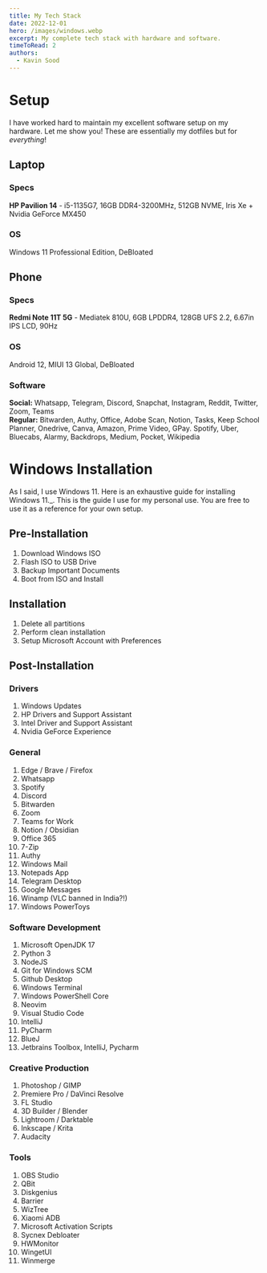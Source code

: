 ```yaml
---
title: My Tech Stack 
date: 2022-12-01
hero: /images/windows.webp
excerpt: My complete tech stack with hardware and software.
timeToRead: 2
authors:
  - Kavin Sood
---
```




# Setup
I have worked hard to maintain my excellent software setup on my hardware. Let me show you! These are essentially my dotfiles but for *everything*!
## Laptop
### Specs
**HP Pavilion 14** - i5-1135G7, 16GB DDR4-3200MHz, 512GB NVME, Iris Xe + Nvidia GeForce MX450  

### OS
Windows 11 Professional Edition, DeBloated

## Phone
### Specs
**Redmi Note 11T 5G** - Mediatek 810U, 6GB LPDDR4, 128GB UFS 2.2, 6.67in IPS LCD, 90Hz  

### OS
Android 12, MIUI 13 Global, DeBloated 

### Software
**Social:** Whatsapp, Telegram, Discord, Snapchat, Instagram, Reddit, Twitter, Zoom, Teams  
**Regular:** Bitwarden, Authy, Office, Adobe Scan, Notion, Tasks, Keep School Planner, Onedrive, Canva, Amazon, Prime Video, GPay. Spotify, Uber, Bluecabs,   Alarmy, Backdrops, Medium, Pocket, Wikipedia  

# Windows Installation

As I said, I use Windows 11. Here is an exhaustive guide for installing Windows 11._. This is the guide I use for my personal use. You are free to use it as a reference for your own setup.

## Pre-Installation

1. Download Windows ISO
2. Flash ISO to USB Drive
3. Backup Important Documents
4. Boot from ISO and Install

## Installation

1. Delete all partitions
2. Perform clean installation
3. Setup Microsoft Account with Preferences

## Post-Installation

### Drivers

1. Windows Updates
2. HP Drivers and Support Assistant
3. Intel Driver and Support Assistant
4. Nvidia GeForce Experience

### General

1. Edge / Brave / Firefox
2. Whatsapp
3. Spotify
4. Discord
5. Bitwarden
6. Zoom
7. Teams for Work
8. Notion / Obsidian
9. Office 365
10. 7-Zip
11. Authy
12. Windows Mail
13. Notepads App
14. Telegram Desktop
15. Google Messages
16. Winamp (VLC banned in India?!)
17. Windows PowerToys

### Software Development

1. Microsoft OpenJDK 17
2. Python 3
3. NodeJS
4. Git for Windows SCM
5. Github Desktop
6. Windows Terminal
7. Windows PowerShell Core
8. Neovim
9. Visual Studio Code
10. IntelliJ
11. PyCharm
12. BlueJ
13. Jetbrains Toolbox, IntelliJ, Pycharm

### Creative Production

1. Photoshop / GIMP
2. Premiere Pro / DaVinci Resolve
3. FL Studio
4. 3D Builder / Blender
5. Lightroom / Darktable
6. Inkscape / Krita
7. Audacity

### Tools

1. OBS Studio
2. QBit
3. Diskgenius
4. Barrier
5. WizTree
6. Xiaomi ADB
7. Microsoft Activation Scripts
8. Sycnex Debloater
9. HWMonitor
10. WingetUI
11. Winmerge
